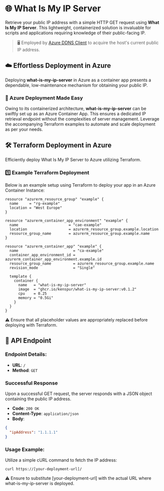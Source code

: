# 🌐 What Is My IP Server

Retrieve your public IP address with a simple HTTP GET request using **What Is My IP Server**. This lightweight, containerized solution is invaluable for scripts and applications requiring knowledge of their public-facing IP.

> 🖥️ Employed by [Azure DDNS Client](https://github.com/KenSpur/azure-ddns-client) to acquire the host's current public IP address.

## ☁️ Effortless Deployment in Azure 
Deploying **what-is-my-ip-server** in Azure as a container app presents a dependable, low-maintenance mechanism for obtaining your public IP.

### 🚀 Azure Deployment Made Easy
Owing to its containerized architecture, **what-is-my-ip-server** can be swiftly set up as an Azure Container App. This ensures a dedicated IP retrieval endpoint without the complexities of server management. Leverage the accompanying Terraform examples to automate and scale deployment as per your needs.

## 🛠️ Terraform Deployment in Azure 

Efficiently deploy What Is My IP Server to Azure utilizing Terraform.

### 1️⃣ Example Terraform Deployment
Below is an example setup using Terraform to deploy your app in an Azure Container Instance:

```hcl
resource "azurerm_resource_group" "example" {
  name     = "rg-example"
  location = "West Europe"
}

resource "azurerm_container_app_environment" "example" {
  name                       = "cae-example"
  location                   = azurerm_resource_group.example.location
  resource_group_name        = azurerm_resource_group.example.name
}

resource "azurerm_container_app" "example" {
  name                         = "ca-example"
  container_app_environment_id = azurerm_container_app_environment.example.id
  resource_group_name          = azurerm_resource_group.example.name
  revision_mode                = "Single"

  template {
    container {
      name   = "what-is-my-ip-server"
      image  = "ghcr.io/kenspur/what-is-my-ip-server:v0.1.2"
      cpu    = 0.25
      memory = "0.5Gi"
    }
  }
}
```

⚠️ Ensure that all placeholder values are appropriately replaced before deploying with Terraform.

## 🔄 API Endpoint

### Endpoint Details:

- **URL**: `/`
- **Method**: `GET`

### Successful Response

Upon a successful GET request, the server responds with a JSON object containing the public IP address.

- **Code**: `200 OK`
- **Content-Type**: `application/json`
- **Body**:

```json
{
  "ipAddress": "1.1.1.1"
}

```

### Usage Example:

Utilize a simple cURL command to fetch the IP address:

```shell
curl https://[your-deployment-url]/
```

⚠️ Ensure to substitute [your-deployment-url] with the actual URL where what-is-my-ip-server is deployed.
